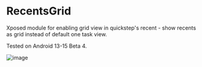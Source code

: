 # RecentsGrid
Xposed module for enabling grid view in quickstep's recent - show recents as grid instead of default one task view.

Tested on Android 13-15 Beta 4.

![image](https://github.com/user-attachments/assets/c390d405-e83d-438e-bdf3-6f3bdaf6822f)

